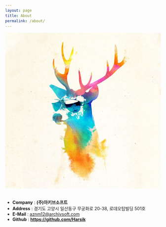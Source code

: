 ```yaml
---
layout: page
title: About
permalink: /about/
---
```

![sunny_stag](/files/sunny_stag.jpg)
<br><br>
* <b>Company</b> : <b><a herf="http://www.archivsoft.com">(주)아키브소프트</a></b>
* <b>Address</b> : 경기도 고양시 일산동구 무궁화로 20-38, 로데오탑빌딩 501호
* <b>E-Mail</b> : aznm12@archivsoft.com
* <b>Github</b> : <b><a herf="https://github.com/Harsik">https://github.com/Harsik</a></b>
